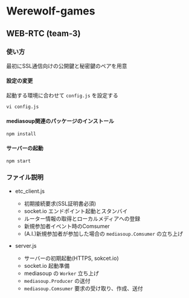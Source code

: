 # Werewolf-games

## WEB-RTC (team-3)

### 使い方
最初にSSL通信向けの公開鍵と秘密鍵のペアを用意

#### 設定の変更
起動する環境に合わせて `config.js` を設定する

```
vi config.js
```

#### mediasoup関連のパッケージのインストール
```
npm install
```

#### サーバーの起動
```
npm start
```
### ファイル説明

* etc_client.js
    * 初期接続要求(SSL証明書必須)
    * socket.io エンドポイント起動とスタンバイ
    * ルーター情報の取得とローカルメディアへの登録
    * 新規参加者イベント時のComsumer
    * (A.I.)新規参加者が参加した場合の `mediasoup.Comsumer` の立ち上げ  

* server.js
    * サーバーの初期起動(HTTPS, sokcet.io)
    * socket.io 起動準備
    * mediasoup の `Worker` 立ち上げ
    * `mediasoup.Producer` の送付
    * `mediasoup.Comsumer` 要求の受け取り、作成、送付